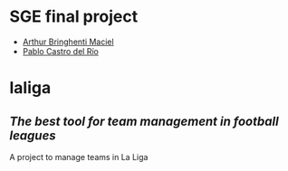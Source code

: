 # SGE final project
- [Arthur Bringhenti Maciel](https://github.com/Arrcturus)
- [Pablo Castro del Río](https://github.com/delriver)

# laliga
## _The best tool for team management in football leagues_
A project to manage teams in La Liga
